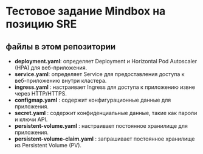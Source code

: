 # Тестовое задание Mindbox на позицию SRE

## файлы в этом репозитории

- **deployment.yaml**: определяет Deployment и Horizontal Pod Autoscaler (HPA) для веб-приложения.
- **service.yaml**: определяет Service для предоставления доступа к веб-приложению внутри кластера.
- **ingress.yaml** : настраивает Ingress для доступа к приложению извне через HTTP/HTTPS.
- **configmap.yaml** : содержит конфигурационные данные для приложения.
- **secret.yaml** : содержит конфиденциальные данные, такие как пароли и ключи API.
- **persistent-volume.yaml** : настраивает постоянное хранилище для приложения.
- **persistent-volume-claim.yaml** : запрашивает постоянное хранилище из Persistent Volume (PV).
